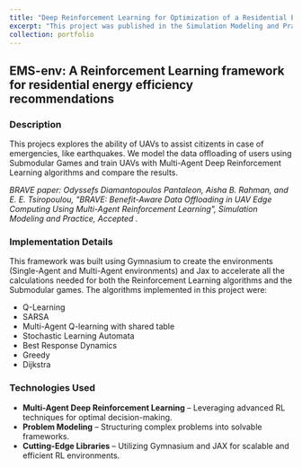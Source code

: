 ```yaml
---
title: "Deep Reinforcement Learning for Optimization of a Residential Energy Management"
excerpt: "This project was published in the Simulation Modeling and Practice journal. We modeled a disaster scenario wherε UAVs have to optimize their path planning in order to collect as much data as they can to serve the citizents of the city [(github repository)](https://github.com/gody10/SIMPAT_BRAVE_2025): Multi-Agent Deep Reinforcement Learning, Game Theory <br/><img src='/images/SIMPAT_framework.jpg' width='700'>"
collection: portfolio
---
```


## EMS-env: A Reinforcement Learning framework for residential energy efficiency recommendations

### Description

This projecs explores the ability of UAVs to assist citizents in case of emergencies, like earthquakes. We model the data offloading of users using Submodular Games and train UAVs with Multi-Agent Deep Reinforcement Learning algorithms and compare the results.

_BRAVE paper: Odyssefs Diamantopoulos Pantaleon, Aisha B. Rahman, and E. E. Tsiropoulou, "BRAVE: Benefit-Aware Data Offloading in UAV Edge Computing Using Multi-Agent Reinforcement Learning", Simulation Modeling and Practice, Accepted ._

### Implementation Details

This framework was built using Gymnasium to create the environments (Single-Agent and Multi-Agent environments) and Jax to accelerate all the calculations needed for both the Reinforcement Learning algorithms and the Submodular games. The algorithms implemented in this project were:
- Q-Learning
- SARSA
- Multi-Agent Q-learning with shared table
- Stochastic Learning Automata
- Best Response Dynamics
- Greedy
- Dijkstra

### Technologies Used

- **Multi-Agent Deep Reinforcement Learning** – Leveraging advanced RL techniques for optimal decision-making.
- **Problem Modeling** – Structuring complex problems into solvable frameworks.
- **Cutting-Edge Libraries** – Utilizing Gymnasium and JAX for scalable and efficient RL environments.